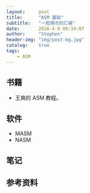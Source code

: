 ```yaml
---
layout:     post
title:      "ASM 基础"
subtitle:   "一脸萌币的汇编"
date:       2016-4-9 00:34:07
author:     "Stephen"
header-img: "img/post-bg.jpg"
catalog: 	true
tags:
    - ASM
---
```


## 书籍
* 王爽的 ASM 教程。

## 软件
* MASM
* NASM

## 笔记

## 参考资料